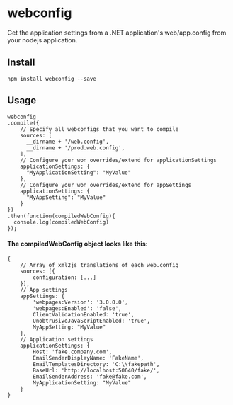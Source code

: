 # webconfig

Get the application settings from a .NET application's web/app.config from your nodejs application.

## Install

`npm install webconfig --save`

## Usage

```
webconfig
.compile({
    // Specify all webconfigs that you want to compile
    sources: [
      __dirname + '/web.config',
      __dirname + '/prod.web.config',
    ],
    // Configure your won overrides/extend for applicationSettings
    applicationSettings: {
      "MyApplicationSetting": "MyValue"
    },
    // Configure your won overrides/extend for appSettings
    applicationSettings: {
      "MyAppSetting": "MyValue"
    }
})
.then(function(compiledWebConfig){
  console.log(compiledWebConfig)
});
```

#### The compiledWebConfig object looks like this:

```
{
    // Array of xml2js translations of each web.config
    sources: [{
        configuration: [...]
    }],
    // App settings
    appSettings: {
        'webpages:Version': '3.0.0.0',
        'webpages:Enabled': 'false',
        ClientValidationEnabled: 'true',
        UnobtrusiveJavaScriptEnabled: 'true',
        MyAppSetting: "MyValue"
    },
    // Application settings
    applicationSettings: {
        Host: 'fake.company.com',
        EmailSenderDisplayName: 'FakeName',
        EmailTemplatesDirectory: 'C:\\fakepath',
        BaseUrl: 'http://localhost:50640/fake/',
        EmailSenderAddress: 'fake@fake.com',
        MyApplicationSetting: "MyValue"
    }
}
```
